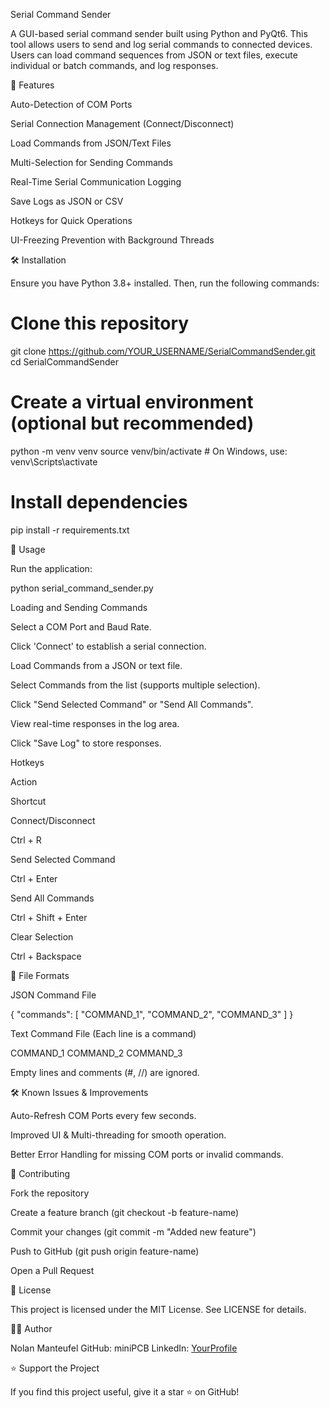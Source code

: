 Serial Command Sender

A GUI-based serial command sender built using Python and PyQt6. This tool allows users to send and log serial commands to connected devices. Users can load command sequences from JSON or text files, execute individual or batch commands, and log responses.

🚀 Features

Auto-Detection of COM Ports

Serial Connection Management (Connect/Disconnect)

Load Commands from JSON/Text Files

Multi-Selection for Sending Commands

Real-Time Serial Communication Logging

Save Logs as JSON or CSV

Hotkeys for Quick Operations

UI-Freezing Prevention with Background Threads

🛠️ Installation

Ensure you have Python 3.8+ installed. Then, run the following commands:

# Clone this repository
git clone https://github.com/YOUR_USERNAME/SerialCommandSender.git
cd SerialCommandSender

# Create a virtual environment (optional but recommended)
python -m venv venv
source venv/bin/activate  # On Windows, use: venv\Scripts\activate

# Install dependencies
pip install -r requirements.txt

📖 Usage

Run the application:

python serial_command_sender.py

Loading and Sending Commands

Select a COM Port and Baud Rate.

Click 'Connect' to establish a serial connection.

Load Commands from a JSON or text file.

Select Commands from the list (supports multiple selection).

Click "Send Selected Command" or "Send All Commands".

View real-time responses in the log area.

Click "Save Log" to store responses.

Hotkeys

Action

Shortcut

Connect/Disconnect

Ctrl + R

Send Selected Command

Ctrl + Enter

Send All Commands

Ctrl + Shift + Enter

Clear Selection

Ctrl + Backspace

📂 File Formats

JSON Command File

{
  "commands": [
    "COMMAND_1",
    "COMMAND_2",
    "COMMAND_3"
  ]
}

Text Command File (Each line is a command)

COMMAND_1
COMMAND_2
COMMAND_3

Empty lines and comments (#, //) are ignored.

🛠️ Known Issues & Improvements

Auto-Refresh COM Ports every few seconds.

Improved UI & Multi-threading for smooth operation.

Better Error Handling for missing COM ports or invalid commands.

🤝 Contributing

Fork the repository

Create a feature branch (git checkout -b feature-name)

Commit your changes (git commit -m "Added new feature")

Push to GitHub (git push origin feature-name)

Open a Pull Request

📜 License

This project is licensed under the MIT License. See LICENSE for details.

👨‍💻 Author

Nolan Manteufel
GitHub: miniPCB
LinkedIn: [YourProfile](https://www.linkedin.com/in/nolanmanteufel/)

⭐ Support the Project

If you find this project useful, give it a star ⭐ on GitHub!
